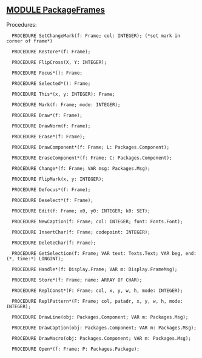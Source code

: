 
## [MODULE PackageFrames](https://github.com/io-core/Mod/blob/main/PackageFrames.Mod)

Procedures:

```
  PROCEDURE SetChangeMark(f: Frame; col: INTEGER); (*set mark in corner of frame*)
```
```
  PROCEDURE Restore*(f: Frame);
```
```
  PROCEDURE FlipCross(X, Y: INTEGER);
```
```
  PROCEDURE Focus*(): Frame;
```
```
  PROCEDURE Selected*(): Frame;
```
```
  PROCEDURE This*(x, y: INTEGER): Frame;
```
```
  PROCEDURE Mark(f: Frame; mode: INTEGER);
```
```
  PROCEDURE Draw*(f: Frame);
```
```
  PROCEDURE DrawNorm(f: Frame);
```
```
  PROCEDURE Erase*(f: Frame);
```
```
  PROCEDURE DrawComponent*(f: Frame; L: Packages.Component);
```
```
  PROCEDURE EraseComponent*(f: Frame; C: Packages.Component);
```
```
  PROCEDURE Change*(f: Frame; VAR msg: Packages.Msg);
```
```
  PROCEDURE FlipMark(x, y: INTEGER);
```
```
  PROCEDURE Defocus*(f: Frame);
```
```
  PROCEDURE Deselect*(f: Frame);
```
```
  PROCEDURE Edit(f: Frame; x0, y0: INTEGER; k0: SET);
```
```
  PROCEDURE NewCaption(f: Frame; col: INTEGER; font: Fonts.Font);
```
```
  PROCEDURE InsertChar(f: Frame; codepoint: INTEGER);
```
```
  PROCEDURE DeleteChar(f: Frame);
```
```
  PROCEDURE GetSelection(f: Frame; VAR text: Texts.Text; VAR beg, end: (*, time:*) LONGINT);
```
```
  PROCEDURE Handle*(f: Display.Frame; VAR m: Display.FrameMsg);
```
```
  PROCEDURE Store*(f: Frame; name: ARRAY OF CHAR);
```
```
  PROCEDURE ReplConst*(F: Frame; col, x, y, w, h, mode: INTEGER);
```
```
  PROCEDURE ReplPattern*(F: Frame; col, patadr, x, y, w, h, mode: INTEGER);
```
```
  PROCEDURE DrawLine(obj: Packages.Component; VAR m: Packages.Msg);
```
```
  PROCEDURE DrawCaption(obj: Packages.Component; VAR m: Packages.Msg);
```
```
  PROCEDURE DrawMacro(obj: Packages.Component; VAR m: Packages.Msg);
```
```
  PROCEDURE Open*(f: Frame; P: Packages.Package);
```

